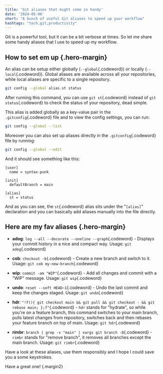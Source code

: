 ```yaml
---
title: 'Git aliases that might come in handy'
date: '2024-05-06'
short: "A bunch of useful Git aliases to speed up your workflow"
hashtags: "tech,git,productivity"
---
```


Git is a powerful tool, but it can be a bit verbose at times. So let me share some handy aliases that I use to speed up my workflow.

## **How to set em up** {.hero-margin}

An alias can be setup either globally (`--global`{.codeword}) or locally (`--local`{.codeword}). Global aliases are available across all your repositories, while local aliases are specific to a single repository.

```bash
git config --global alias.st status
```

After running this command, you can use `git st`{.codeword} instead of `git status`{.codeword} to check the status of your repository, dead simple.

This alias is added globally as a key-value pair in the `.gitconfig`{.codeword} file and to view the config settings, you can run:

```bash
git config --global --list
```

Moreover you can also set up aliases directly in the `.gitconfig`{.codeword} file by running:

```bash
git config --global --edit
```

And it should see something like this:

```text
[user]
  name = syntax-punk

[init]
  defaultBranch = main

[alias]
  st = status
```

And as you can see, the `st`{.codeword} alias sits under the "`[alias]`" declaration and you can basically add aliases manually into the file directly.

## **Here are my fav aliases** {.hero-margin}

- **adog**: ` log --all --decorate --oneline --graph `{.codeword} - Displays your commit history in a nice and compact way. Usage: `git adog`{.codeword}

- **cob**: ` checkout -b `{.codeword} - Create a new branch and switch to it. Usage: `git cob my-new-branch`{.codeword}
  
- **wip**: ` commit -am "WIP" `{.codeword} - Add all changes and commit with a "WIP" message. Usage: `git wip`{.codeword}
  
- **undo**: ` reset --soft HEAD~1 `{.codeword} - Undo the last commit and keep the changes staged. Usage: `git undo`{.codeword}
  
- **hdr**: ` "!f(){ git checkout main && git pull && git checkout - && git rebase main; };f" `{.codeword} - `hdr` stands for "hydrate", so while you're on a feature branch, this command switches to your main branch, pulls latest changes from repository, switches back and then rebases your feature branch on top of main. Usage: `git hdr`{.codeword}

- **rimbr**: ` branch | grep -v "main" | xargs git branch -D `{.codeword} - `rimbr` stands for "remove branch", it removes all branches except the main branch. Usage: `git rimbr`{.codeword}
  

Have a look at these aliases, use them responsibly and I hope I could save you a some keystrokes.

Have a great one! {.margin2}
